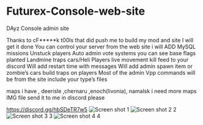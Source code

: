 # Futurex-Console-web-site
DAyz Console admin site

Thanks to cF*****k t00ls that did push me to build my mod and site 
I will get it done 
You can control your server from the web site 
i will ADD MySQL missions Unstuck players Auto admin vote systems 
you can see base flags planted Landmine traps cars/Heli  Players live movement kill feed to your discord 
Will add restart time with messages 
Will add admin spawn item or zombie’s cars build traps on players 
Most of the admin Vpp commands will be from the site include your type’s files 

maps i have , deerisle ,chernaru ,enoch(livonia), namalsk
i need more maps IMG file send it to me in discord please 

https://discord.gg/hbSDeTR7w5 
![Screen shot 
1](https://cdn.discordapp.com/attachments/975140347208401047/1042830511522988032/2022-09-02_17-54-08.png)
![Screen shot 2
2](https://cdn.discordapp.com/attachments/975140347208401047/1042830511850131526/2022-09-02_17-55-58.png)
![Screen shot 3
3](https://cdn.discordapp.com/attachments/975140347208401047/1042830512223432734/2022-09-02_17-57-27.png)
![Screen shot 4
4](https://cdn.discordapp.com/attachments/975140347208401047/1042830512600924221/2022-09-02_18-01-32.png)
